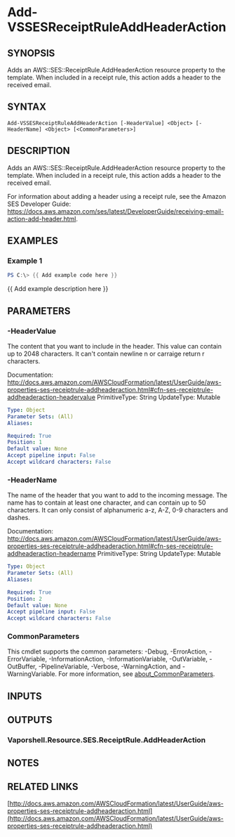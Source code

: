 # Add-VSSESReceiptRuleAddHeaderAction

## SYNOPSIS
Adds an AWS::SES::ReceiptRule.AddHeaderAction resource property to the template.
When included in a receipt rule, this action adds a header to the received email.

## SYNTAX

```
Add-VSSESReceiptRuleAddHeaderAction [-HeaderValue] <Object> [-HeaderName] <Object> [<CommonParameters>]
```

## DESCRIPTION
Adds an AWS::SES::ReceiptRule.AddHeaderAction resource property to the template.
When included in a receipt rule, this action adds a header to the received email.

For information about adding a header using a receipt rule, see the Amazon SES Developer Guide: https://docs.aws.amazon.com/ses/latest/DeveloperGuide/receiving-email-action-add-header.html.

## EXAMPLES

### Example 1
```powershell
PS C:\> {{ Add example code here }}
```

{{ Add example description here }}

## PARAMETERS

### -HeaderValue
The content that you want to include in the header.
This value can contain up to 2048 characters.
It can't contain newline n or carraige return r characters.

Documentation: http://docs.aws.amazon.com/AWSCloudFormation/latest/UserGuide/aws-properties-ses-receiptrule-addheaderaction.html#cfn-ses-receiptrule-addheaderaction-headervalue
PrimitiveType: String
UpdateType: Mutable

```yaml
Type: Object
Parameter Sets: (All)
Aliases:

Required: True
Position: 1
Default value: None
Accept pipeline input: False
Accept wildcard characters: False
```

### -HeaderName
The name of the header that you want to add to the incoming message.
The name has to contain at least one character, and can contain up to 50 characters.
It can only consist of alphanumeric a-z, A-Z, 0-9 characters and dashes.

Documentation: http://docs.aws.amazon.com/AWSCloudFormation/latest/UserGuide/aws-properties-ses-receiptrule-addheaderaction.html#cfn-ses-receiptrule-addheaderaction-headername
PrimitiveType: String
UpdateType: Mutable

```yaml
Type: Object
Parameter Sets: (All)
Aliases:

Required: True
Position: 2
Default value: None
Accept pipeline input: False
Accept wildcard characters: False
```

### CommonParameters
This cmdlet supports the common parameters: -Debug, -ErrorAction, -ErrorVariable, -InformationAction, -InformationVariable, -OutVariable, -OutBuffer, -PipelineVariable, -Verbose, -WarningAction, and -WarningVariable. For more information, see [about_CommonParameters](http://go.microsoft.com/fwlink/?LinkID=113216).

## INPUTS

## OUTPUTS

### Vaporshell.Resource.SES.ReceiptRule.AddHeaderAction
## NOTES

## RELATED LINKS

[http://docs.aws.amazon.com/AWSCloudFormation/latest/UserGuide/aws-properties-ses-receiptrule-addheaderaction.html](http://docs.aws.amazon.com/AWSCloudFormation/latest/UserGuide/aws-properties-ses-receiptrule-addheaderaction.html)


